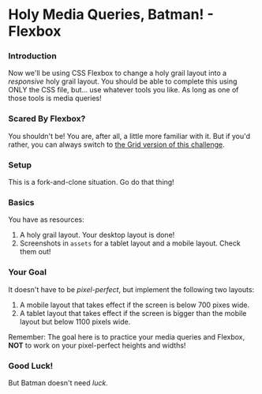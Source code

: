 # Holy Media Queries, Batman! - Flexbox

### Introduction

Now we'll be using CSS Flexbox to change a holy grail layout into a _responsive_ holy grail layout. You should be able to complete this using ONLY the CSS file, but... use whatever tools you like. As long as one of those tools is media queries! 


### Scared By Flexbox?

You shouldn't be! You are, after all, a little more familiar with it. But if you'd rather, you can always switch to [the Grid version of this challenge](https://github.com/ci-wdi-900/holy-media-queries-batman-grid).


### Setup

This is a fork-and-clone situation. Go do that thing!


### Basics

You have as resources:

1. A holy grail layout. Your desktop layout is done!
2. Screenshots in `assets` for a tablet layout and a mobile layout. Check them out!


### Your Goal

It doesn't have to be _pixel-perfect_, but implement the following two layouts:

1. A mobile layout that takes effect if the screen is below 700 pixes wide. <!-- Done -->
2. A tablet layout that takes effect if the screen is bigger than the mobile layout but below 1100 pixels wide. 

Remember: The goal here is to practice your media queries and Flexbox, **NOT** to work on your pixel-perfect heights and widths!


### Good Luck!

But Batman doesn't need _luck_.
